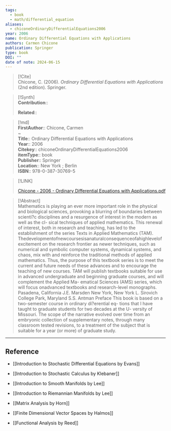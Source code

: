 ```yaml
---
tags:
  - book
  - math/differential_equation
aliases:
  - chiconeOrdinaryDifferentialEquations2006
year: 2006
name: Ordinary Differential Equations with Applications
authors: Carmen Chicone
publication: Springer
type: book
DOI: ""
date of note: 2024-06-15
---
```


> [!Cite]  
> Chicone, C. (2006). _Ordinary Differential Equations with Applications_ (2nd edition). Springer.

>[!Synth]  
>**Contribution**::  
>  
>**Related**::   
>  
  
>[!md]  
> **FirstAuthor**:: Chicone, Carmen  
~  
> **Title**:: Ordinary Differential Equations with Applications  
> **Year**:: 2006  
> **Citekey**:: chiconeOrdinaryDifferentialEquations2006  
> **itemType**:: book  
> **Publisher**:: Springer  
> **Location**:: New York ; Berlin  
> **ISBN**:: 978-0-387-30769-5  

> [!LINK]  
> 
> [Chicone - 2006 - Ordinary Differential Equations with Applications.pdf](file:///home/lukexie/Documents/Papers/storage/QHE7UDLJ/Chicone%20-%202006%20-%20Ordinary%20Differential%20Equations%20with%20Applications.pdf) 
>  

> [!Abstract]  
> Mathematics is playing an ever more important role in the physical and biological sciences, provoking a blurring of boundaries between scienti?c disciplines and a resurgence of interest in the modern as well as the cl- sical techniques of applied mathematics. This renewal of interest, both in research and teaching, has led to the establishment of the series Texts in Applied Mathematics (TAM). Thedevelopmentofnewcoursesisanaturalconsequenceofahighlevelof excitement on the research frontier as newer techniques, such as numerical and symbolic computer systems, dynamical systems, and chaos, mix with and reinforce the traditional methods of applied mathematics. Thus, the purpose of this textbook series is to meet the current and future needs of these advances and to encourage the teaching of new courses. TAM will publish textbooks suitable for use in advanced undergraduate and beginning graduate courses, and will complement the Applied Ma- ematical Sciences (AMS) series, which will focus onadvanced textbooks and research-level monographs. Pasadena, California J.E. Marsden New York, New York L. Sirovich College Park, Maryland S.S. Antman Preface This book is based on a two-semester course in ordinary di?erential eq- tions that I have taught to graduate students for two decades at the U- versity of Missouri. The scope of the narrative evolved over time from an embryonic collection of supplementary notes, through many classroom tested revisions, to a treatment of the subject that is suitable for a year (or more) of graduate study.  
>



-----
## Reference
  


- [[Introduction to Stochastic Differential Equations by Evans]]
- [[Introduction to Stochastic Calculus by Klebaner]]


- [[Introduction to Smooth Manifolds by Lee]]
- [[Introduction to Riemannian Manifolds by Lee]]

- [[Matrix Analysis by Horn]]
- [[Finite Dimensional Vector Spaces by Halmos]]
- [[Functional Analysis by Reed]]